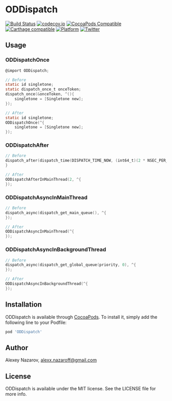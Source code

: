 
# ODDispatch

[![Build Status](https://app.travis-ci.com/nzrsky/ODDispatch.svg?branch=master)](https://app.travis-ci.com/nzrsky/ODDispatch)
[![codecov.io](https://codecov.io/github/nzrsky/ODDispatch/coverage.svg?branch=master)](https://codecov.io/github/nzrsky/ODDispatch?branch=master)
[![CocoaPods Compatible](https://img.shields.io/cocoapods/v/ODDispatch.svg)](https://cocoapods.org/pods/ODDispatch)
[![Carthage compatible](https://img.shields.io/badge/Carthage-compatible-4BC51D.svg?style=flat)](https://github.com/Carthage/Carthage)
[![Platform](https://img.shields.io/cocoapods/p/ODDispatch.svg?style=flat)](http://cocoadocs.org/docsets/ODDispatch)
[![Twitter](https://img.shields.io/badge/twitter-@nzrsky-blue.svg?style=flat)](http://twitter.com/nzrsky)

## Usage

### ODDispatchOnce

```objective-c
@import ODDispatch;

// Before 
static id singletone;
static dispatch_once_t onceToken;
dispatch_once(&onceToken, ^(){
 	singletone = [Singletone new];
});

// After
static id singletone;
ODDispatchOnce(^{
	singletone = [Singletone new];
});

```

### ODDispatchAfter

```objective-c
// Before 
dispatch_after(dispatch_time(DISPATCH_TIME_NOW, (int64_t)(2 * NSEC_PER_SEC)), dispatch_get_main_queue(), ^{
}

// After
ODDispatchAfterInMainThread(2, ^{
});
```

### ODDispatchAsyncInMainThread

```objective-c
// Before 
dispatch_async(dispatch_get_main_queue(), ^{
});

// After
ODDispatchAsyncInMainThread(^{
});
```

### ODDispatchAsyncInBackgroundThread

```objective-c
// Before 
dispatch_async(dispatch_get_global_queue(priority, 0), ^{
});

// After
ODDispatchAsyncInBackgroundThread(^{
});
```

## Installation

ODDispatch is available through [CocoaPods](http://cocoapods.org). To install
it, simply add the following line to your Podfile:

```ruby
pod 'ODDispatch'
```

## Author

Alexey Nazarov, alexx.nazaroff@gmail.com

## License

ODDispatch is available under the MIT license. See the LICENSE file for more info.

